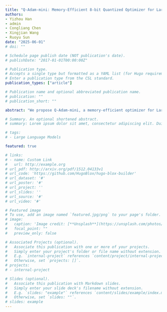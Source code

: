 ```yaml
---
title: "Q-Adam-mini: Memory-Efficient 8-bit Quantized Optimizer for Large Language Model Training"
authors:
- Yizhou Han
- admin
- Congliang Chen
- Xingjian Wang
- Ruoyu Sun
date: "2025-06-01"
# doi: ""

# Schedule page publish date (NOT publication's date).
# publishDate: "2017-01-01T00:00:00Z"

# Publication type.
# Accepts a single type but formatted as a YAML list (for Hugo requirements).
# Enter a publication type from the CSL standard.
publication_types: ["article"]

# Publication name and optional abbreviated publication name.
# publication: ""
# publication_short: ""

abstract: "We propose Q-Adam-mini, a memory-efficient optimizer for Large Language Model (LLM) training that achieves 8x reduction in GPU memory usage while maintaining performance parity with full-precision AdamW. Building upon Adam-mini, which reduces memory footprint of optimizer states by 50% compared to AdamW, we further improve memory efficiency through states quantization. We achieve this by: (i) quantizing the first-order momentum (m) to INT8 and (ii) retaining the second-order momentum (v) in FP32, which occupies less than 1% of total memory. However, embedding layer exhibits weight norm instability. We analyze this issue and address it by applying stochastic rounding for momentum quantization exclusively to the embedding layer. We validate our approach on both pre-training and fine-tuning tasks, with the model size ranging from 60M to 8B. Our results demonstrate that Q-Adam-mini enables scalable LLM training with limited computational resources. Codes are available at: https://anonymous.4open.science/r/Q-Adam-mini-FD45/"

# Summary. An optional shortened abstract.
# summary: Lorem ipsum dolor sit amet, consectetur adipiscing elit. Duis posuere tellus ac convallis placerat. Proin tincidunt magna sed ex sollicitudin condimentum.

# tags:
# - Large Language Models

featured: true

# links:
# - name: Custom Link
#   url: http://example.org
# url_pdf: http://arxiv.org/pdf/1512.04133v1
# url_code: 'https://github.com/HugoBlox/hugo-blox-builder'
# url_dataset: '#'
# url_poster: '#'
# url_project: ''
# url_slides: ''
# url_source: '#'
# url_video: '#'

# Featured image
# To use, add an image named `featured.jpg/png` to your page's folder. 
# image:
#   caption: 'Image credit: [**Unsplash**](https://unsplash.com/photos/s9CC2SKySJM)'
#   focal_point: ""
#   preview_only: false

# Associated Projects (optional).
#   Associate this publication with one or more of your projects.
#   Simply enter your project's folder or file name without extension.
#   E.g. `internal-project` references `content/project/internal-project/index.md`.
#   Otherwise, set `projects: []`.
# projects:
# - internal-project

# Slides (optional).
#   Associate this publication with Markdown slides.
#   Simply enter your slide deck's filename without extension.
#   E.g. `slides: "example"` references `content/slides/example/index.md`.
#   Otherwise, set `slides: ""`.
# slides: example
---
```


<!-- This work is driven by the results in my [previous paper](/publication/conference-paper/) on LLMs.

{{% callout note %}}
Create your slides in Markdown - click the *Slides* button to check out the example.
{{% /callout %}}

Add the publication's **full text** or **supplementary notes** here. You can use rich formatting such as including [code, math, and images](https://docs.hugoblox.com/content/writing-markdown-latex/). -->
